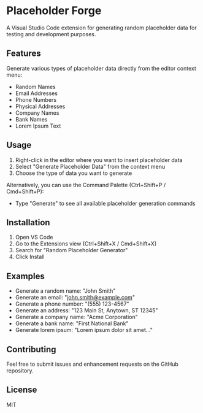 # Placeholder Forge

A Visual Studio Code extension for generating random placeholder data for testing and development purposes.

## Features

Generate various types of placeholder data directly from the editor context menu:

- Random Names
- Email Addresses
- Phone Numbers
- Physical Addresses
- Company Names
- Bank Names
- Lorem Ipsum Text

## Usage

1. Right-click in the editor where you want to insert placeholder data
2. Select "Generate Placeholder Data" from the context menu
3. Choose the type of data you want to generate

Alternatively, you can use the Command Palette (Ctrl+Shift+P / Cmd+Shift+P):
- Type "Generate" to see all available placeholder generation commands

## Installation

1. Open VS Code
2. Go to the Extensions view (Ctrl+Shift+X / Cmd+Shift+X)
3. Search for "Random Placeholder Generator"
4. Click Install

## Examples

- Generate a random name: "John Smith"
- Generate an email: "john.smith@example.com"
- Generate a phone number: "(555) 123-4567"
- Generate an address: "123 Main St, Anytown, ST 12345"
- Generate a company name: "Acme Corporation"
- Generate a bank name: "First National Bank"
- Generate lorem ipsum: "Lorem ipsum dolor sit amet..."

## Contributing

Feel free to submit issues and enhancement requests on the GitHub repository.

## License

MIT 